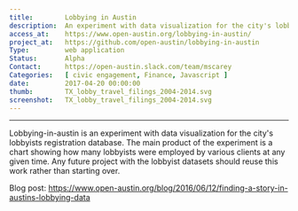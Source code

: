 ```yaml
---
title:        Lobbying in Austin
description:  An experiment with data visualization for the city's lobbyists registration database
access_at:    https://www.open-austin.org/lobbying-in-austin/
project_at:   https://github.com/open-austin/lobbying-in-austin
Type:         web application
Status:       Alpha
Contact:      https://open-austin.slack.com/team/mscarey
Categories:   [ civic engagement, Finance, Javascript ]
date:         2017-04-20 00:00:00
thumb:        TX_lobby_travel_filings_2004-2014.svg
screenshot:   TX_lobby_travel_filings_2004-2014.svg
---
```


*****************

Lobbying-in-austin is an experiment with data visualization for the city's lobbyists registration database. The main product of the experiment is a chart showing how many lobbyists were employed by various clients at any given time. Any future project with the lobbyist datasets should reuse this work rather than starting over.

Blog post: https://www.open-austin.org/blog/2016/06/12/finding-a-story-in-austins-lobbying-data
